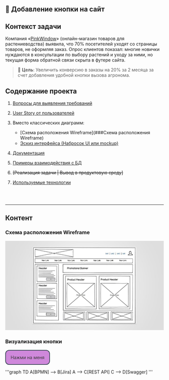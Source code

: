 

## 🔘 Добавление кнопки на сайт

## Контекст задачи

Компания «[PinkWindow](https://gr-move.github.io/Portfolio/Cases/Case-1/site/index.html)» (онлайн-магазин товаров для растениеводства) выявила, что 70% посетителей уходят со страницы товаров, не оформляя заказ. Опрос клиентов показал: многие новички нуждаются в консультации по выбору растений и уходу за ними, но текущая форма обратной связи скрыта в футере сайта.

> 📌 **Цель**: Увеличить конверсию в заказы на 20% за 2 месяца за счет добавления удобной кнопки вызова агронома.


## Содержание проекта

1. [Вопросы для выявления требований](identification-of-requirements.md)
2. [User Story от пользователей](identification-of-requirements.md##User-Story)
3. Вместо классических диаграмм:
   + [Схема расположения Wireframe](###Схема расположения Wireframe)
   + [Эскиз интерфейса (Набросок UI или mockup)](###Визуализация-кнопки)

2. [Документация](https://gr-move.github.io/Portfolio/Cases/Case-1/)
3. [Примеры взаимодействия с БД](https://gr-move.github.io/Portfolio/Cases/Case-1/)
4. ~~[Реализация задачи | Вывод в продуктовую среду]~~
4. [Используемые технологии](https://gr-move.github.io/Portfolio/Cases/Case-1/TechStack.json)

<br><br>

---

## Контент

### Схема расположения Wireframe

![wireframe.png](wireframe.png)

### Визуализация кнопки

<style>
/* Стили кнопки */
.iksweb{display: inline-block;cursor: pointer; font-size:14px;text-decoration:none;padding:13px 15px; color:#383838;background:#cf88db;border-radius:12px;border:2px solid #354251;}
.iksweb:hover{background:#354251;color:#ffffff;border:2px solid #354251;transition: all 0.6s ease;}
</style>

<a class="iksweb" href="https://iksweb.ru/tools/cnopka/" title="Нажми на меня">Нажми на меня</a>

'''graph TD
    A[BPMN] --> B[Jira]
    A --> C[REST API]
    C --> D[Swagger]
'''